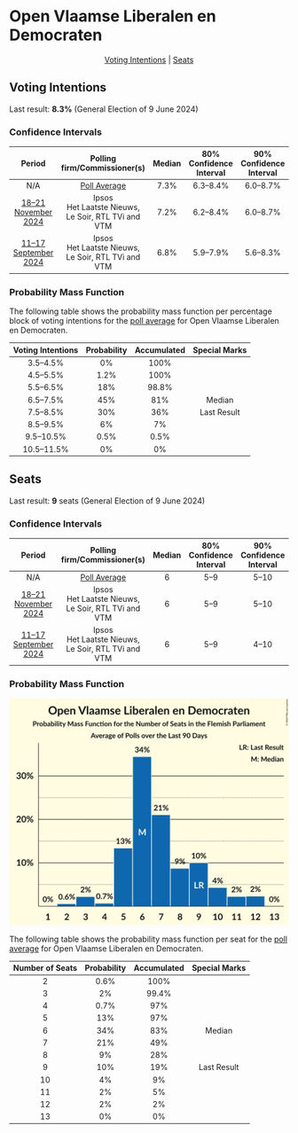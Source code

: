 # Open Vlaamse Liberalen en Democraten

<p align="center"><a href="#voting-intentions">Voting Intentions</a> | <a href="#seats">Seats</a></p>

## Voting Intentions

Last result: **8.3%** (General Election of 9 June 2024)

### Confidence Intervals

| Period     | Polling firm/Commissioner(s) | Median | 80% Confidence Interval | 90% Confidence Interval | 95% Confidence Interval | 99% Confidence Interval |
|:----------:|:----------------:|:-----------:|:-----------------------:|:-----------------------:|:-----------------------:|:-----------------------:|
| N/A | [Poll Average](average.html) | 7.3% | 6.3–8.4% | 6.0–8.7% | 5.8–9.0% | 5.3–9.6% |
| [18–21 November 2024](2024-11-21-Ipsos.html) | Ipsos <br> Het Laatste Nieuws, Le Soir, RTL TVi and VTM | 7.2% | 6.2–8.4% | 6.0–8.7% | 5.7–9.0% | 5.3–9.6% |
| [11–17 September 2024](2024-09-17-Ipsos.html) | Ipsos <br> Het Laatste Nieuws, Le Soir, RTL TVi and VTM | 6.8% | 5.9–7.9% | 5.6–8.3% | 5.4–8.5% | 5.0–9.1% |

### Probability Mass Function

The following table shows the probability mass function per percentage block of voting intentions for the [poll average](average.html) for Open Vlaamse Liberalen en Democraten.

| Voting Intentions | Probability | Accumulated | Special Marks |
|:-----------------:|:-----------:|:-----------:|:-------------:|
| 3.5–4.5% | 0% | 100% |  |
| 4.5–5.5% | 1.2% | 100% |  |
| 5.5–6.5% | 18% | 98.8% |  |
| 6.5–7.5% | 45% | 81% | Median |
| 7.5–8.5% | 30% | 36% | Last Result |
| 8.5–9.5% | 6% | 7% |  |
| 9.5–10.5% | 0.5% | 0.5% |  |
| 10.5–11.5% | 0% | 0% |  |


## Seats

Last result: **9** seats (General Election of 9 June 2024)

### Confidence Intervals

| Period     | Polling firm/Commissioner(s) | Median | 80% Confidence Interval | 90% Confidence Interval | 95% Confidence Interval | 99% Confidence Interval |
|:----------:|:----------------:|:------:|:-----------------------:|:-----------------------:|:-----------------------:|:-----------------------:|
| N/A | [Poll Average](average.html) | 6 | 5–9 | 5–10 | 3–11 | 2–12 |
| [18–21 November 2024](2024-11-21-Ipsos.html) | Ipsos <br> Het Laatste Nieuws, Le Soir, RTL TVi and VTM | 6 | 5–9 | 5–10 | 3–11 | 2–12 |
| [11–17 September 2024](2024-09-17-Ipsos.html) | Ipsos <br> Het Laatste Nieuws, Le Soir, RTL TVi and VTM | 6 | 5–9 | 4–10 | 3–11 | 2–12 |

### Probability Mass Function

![Graph with seats probability mass function not yet produced](average-seats-pmf-openvlaamseliberalenendemocraten.png "Seats Probability Mass Function")

The following table shows the probability mass function per seat for the [poll average](average.html) for Open Vlaamse Liberalen en Democraten.

| Number of Seats | Probability | Accumulated | Special Marks |
|:---------------:|:-----------:|:-----------:|:-------------:|
| 2 | 0.6% | 100% |  |
| 3 | 2% | 99.4% |  |
| 4 | 0.7% | 97% |  |
| 5 | 13% | 97% |  |
| 6 | 34% | 83% | Median |
| 7 | 21% | 49% |  |
| 8 | 9% | 28% |  |
| 9 | 10% | 19% | Last Result |
| 10 | 4% | 9% |  |
| 11 | 2% | 5% |  |
| 12 | 2% | 2% |  |
| 13 | 0% | 0% |  |


